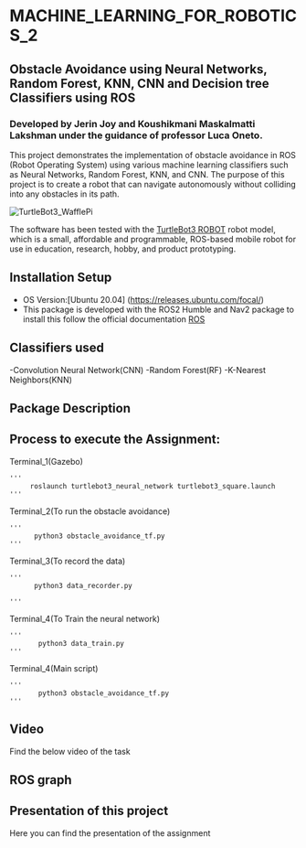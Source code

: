# MACHINE_LEARNING_FOR_ROBOTICS_2

## Obstacle Avoidance using Neural Networks, Random Forest, KNN, CNN and Decision tree Classifiers using ROS

### Developed by Jerin Joy and Koushikmani Maskalmatti Lakshman under the guidance of professor Luca Oneto.
This project demonstrates the implementation of obstacle avoidance in ROS (Robot Operating System) using various machine learning classifiers such as Neural Networks, Random Forest, KNN, and CNN. The purpose of this project is to create a robot that can navigate autonomously without colliding into any obstacles in its path.

![TurtleBot3_WafflePi](https://user-images.githubusercontent.com/81651764/194770503-45cbd61b-7b50-442e-b67a-140f7cc4dc28.png)

The software has been tested with the [TurtleBot3 ROBOT](https://emanual.robotis.com/docs/en/platform/turtlebot3/overview/) robot model, which is a small, affordable and programmable, ROS-based mobile robot for use in education, research, hobby, and product prototyping.


## Installation Setup

- OS Version:[Ubuntu 20.04] (https://releases.ubuntu.com/focal/)
- This package is developed with the ROS2 Humble and Nav2 package to install this follow the official documentation [ROS](http://wiki.ros.org/noetic/Installation/Ubuntu)


## Classifiers used

-Convolution Neural Network(CNN)
-Random Forest(RF)
-K-Nearest Neighbors(KNN)

## Package Description

## Process to execute the Assignment:

Terminal_1(Gazebo)

    '''
         roslaunch turtlebot3_neural_network turtlebot3_square.launch
    '''
Terminal_2(To run the obstacle avoidance)

    '''
          python3 obstacle_avoidance_tf.py
    '''
Terminal_3(To record the data)

    '''
          python3 data_recorder.py 

    '''
Terminal_4(To Train the neural network)
   
    '''
           python3 data_train.py
    '''
    
Terminal_4(Main script)
   
    '''
           python3 obstacle_avoidance_tf.py 
    '''




## Video
  Find the below video of the task
  
  

  
## ROS graph  

## Presentation of this project

Here you can find the presentation of the assignment
